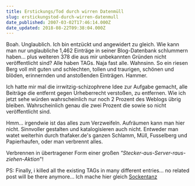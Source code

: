```yaml
---
title: Erstickungs/Tod durch wirren Datenmüll
slug: erstickungstod-durch-wirren-datenmull
date_published: 2007-03-02T17:46:14.000Z
date_updated: 2018-08-22T09:38:04.000Z
---
```


Boah. Unglaublich. Ich bin entzückt und angewidert zu gleich. Wie kann man nur unglaubliche 1,462 Einträge in seiner Blog-Datenbank schlummern haben... plus weiteren 378 die aus mir unbekannten Gründen nicht veröffentlicht sind? Alle haben TAGs. Naja fast alle. Wahnsinn. So ein riesen Berg voll mit guten und schlechten, tollen und traurigen, schönen und blöden, erinnernden und anstoßenden Einträgen. Hammer.

Ich hatte mir mal die irrwitzig-schizophrene Idee zur Aufgabe gemacht, alle Beiträge die entfernt gegen Urheberrecht verstoßen, zu entfernen. Wie ich jetzt sehe würden wahrscheinlich nur noch 2 Prozent des Weblogs übrig bleiben. Wahrscheinlich genau die zwei Prozent die sowie so nicht veröffentlicht sind.

Hmm... irgendwie ist das alles zum Verzweifeln. Aufräumen kann man hier nicht. Sinnvoller gestalten und katalogisieren auch nicht. Entweder man watet weiterhin durch thafaker.de's ganzen Schlamm, Müll, Fusselberg und Papierhaufen, oder man verbrennt alles.

Verbrennen in übertragener Form einer großen *"Stecker-aus-Server-raus-ziehen-Aktion*"!

PS: Finally, i killed all the existing TAGs in many different entries... no related post will be there anymore... Ich mache hier gleich [Sockentanz](http://damals.peterlicht.de/images/sockentanz.gif)
